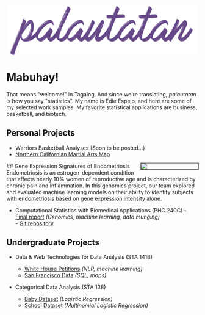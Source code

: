 ![site-banner](images/banners_github.003.jpg)

# Mabuhay!
That means "welcome!" in Tagalog. And since we're translating, *palautatan* is how you say "statistics". My name is Edie Espejo, and here are some of my selected work samples. My favorite statistical applications are business, basketball, and biotech.

## Personal Projects
* Warriors Basketball Analyses (Soon to be posted...)
* <a href="https://palautatan.github.io/fight/01-map/yelp-api.html">Northern Californian Martial Arts Map</a>

<img src="https://raw.githubusercontent.com/palautatan/endometriosis/master/visuals/normalized-heatmap.png" align="right" width="150" border="1px">
## Gene Expression Signatures of Endometriosis
Endometriosis is an estrogen-dependent condition that affects nearly 10% women of reproductive age and is characterized by chronic pain and inflammation. In this genomics project, our team explored and evaluated machine learning models on their ability to identify subjects with endometriosis based on gene expression intensity alone.  

* Computational Statistics with Biomedical Applications (PHC 240C)
        - <a href="graduate/phc240c/endometriosis-report.pdf">Final report</a> *(Genomics, machine learning, data munging)*  
        - <a href="https://github.com/palautatan/endometriosis">Git repository</a>  

## Undergraduate Projects
* Data & Web Technologies for Data Analysis (STA 141B)
    - <a href="project141b" title="Final Project">White House Petitions</a> *(NLP, machine learning)*
    - <a href="assignments/141b_assignment6.html" title="Exploring San Francisco Data">San Francisco Data</a> *(SQL, maps)*  

* Categorical Data Analysis (STA 138)
    - <a href="assignments/138_project3_2.html" title="Logistic Regression">Baby Dataset</a> *(Logistic Regression)*  
    - <a href="assignments/138_project3_1.html" title="Multinomial Logistic Regression">School Dataset</a> *(Multinomial Logistic Regression)*
